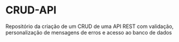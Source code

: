 # CRUD-API
Repositório da criação de um CRUD de uma API REST com validação, personalização de mensagens de erros e acesso ao banco de dados
